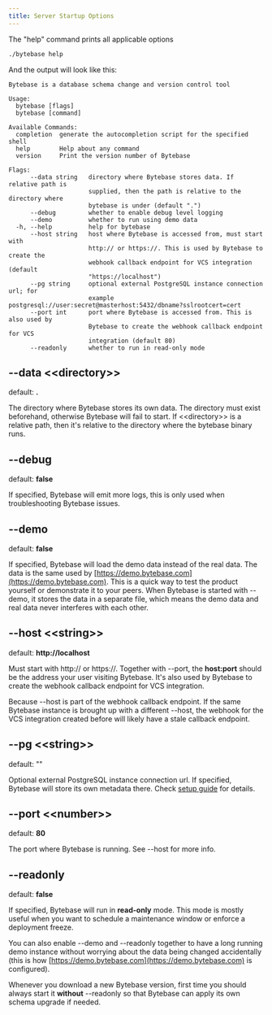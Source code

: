 ```yaml
---
title: Server Startup Options
---
```


The "help" command prints all applicable options

```bash
./bytebase help
```

And the output will look like this:

```plain
Bytebase is a database schema change and version control tool

Usage:
  bytebase [flags]
  bytebase [command]

Available Commands:
  completion  generate the autocompletion script for the specified shell
  help        Help about any command
  version     Print the version number of Bytebase

Flags:
      --data string   directory where Bytebase stores data. If relative path is
                      supplied, then the path is relative to the directory where
                      bytebase is under (default ".")
      --debug         whether to enable debug level logging
      --demo          whether to run using demo data
  -h, --help          help for bytebase
      --host string   host where Bytebase is accessed from, must start with
                      http:// or https://. This is used by Bytebase to create the
                      webhook callback endpoint for VCS integration (default
                      "https://localhost")
      --pg string     optional external PostgreSQL instance connection url; for
                      example postgresql://user:secret@masterhost:5432/dbname?sslrootcert=cert
      --port int      port where Bytebase is accessed from. This is also used by
                      Bytebase to create the webhook callback endpoint for VCS
                      integration (default 80)
      --readonly      whether to run in read-only mode
```

## --data <\<directory>>

default: **.**

The directory where Bytebase stores its own data. The directory must exist beforehand, otherwise Bytebase will fail to start. If <\<directory>> is a relative path, then it's relative to the directory where the bytebase binary runs.

## --debug

default: **false**

If specified, Bytebase will emit more logs, this is only used when troubleshooting Bytebase issues.

## --demo

default: **false**

If specified, Bytebase will load the demo data instead of the real data. The data is the same used by [https://demo.bytebase.com](https://demo.bytebase.com). This is a quick way to test the product yourself or demonstrate it to your peers. When Bytebase is started with --demo, it stores the data in a separate file, which means the demo data and real data never interferes with each other.

## --host <\<string>>

default: **http://localhost**

Must start with http:// or https://. Together with --port, the **host:port** should be the address your user visiting Bytebase. It's also used by Bytebase to create the webhook callback endpoint for VCS integration.

<hint-block type="warning">

Because --host is part of the webhook callback endpoint. If the same Bytebase instance is brought up with a different --host, the webhook for the VCS integration created before will likely have a stale callback endpoint.

</hint-block>

## --pg <\<string>>

default: ""

Optional external PostgreSQL instance connection url. If specified, Bytebase will store its own metadata there. Check [setup guide](https://www.bytebase.com/docs/get-started/install/external-postgres) for details.

## --port <\<number>>

default: **80**

The port where Bytebase is running. See --host for more info.

## --readonly

default: **false**

If specified, Bytebase will run in **read-only** mode. This mode is mostly useful when you want to schedule a maintenance window or enforce a deployment freeze.

You can also enable --demo and --readonly together to have a long running demo instance without worrying about the data being changed accidentally (this is how [https://demo.bytebase.com](https://demo.bytebase.com) is configured).

<hint-block type="info">

Whenever you download a new Bytebase version, first time you should always start it **without** --readonly so that Bytebase can apply its own schema upgrade if needed.

</hint-block>
